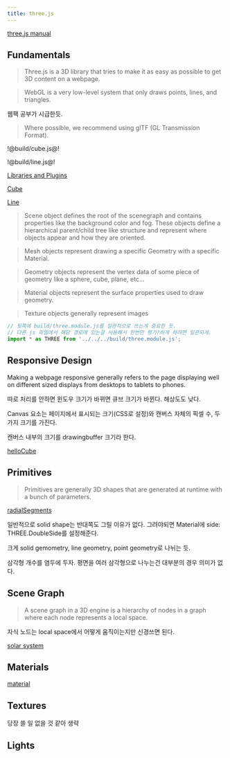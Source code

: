 ```yaml
---
title: three.js
---
```


[three.js manual](https://threejs.org/manual/#en/)

## Fundamentals

> Three.js is a 3D library that tries to make it as easy as possible to get 3D content on a webpage.

> WebGL is a very low-level system that only draws points, lines, and triangles.

웹팩 공부가 시급한듯.

> Where possible, we recommend using glTF (GL Transmission Format).

!@build/cube.js@!

!@build/line.js@!

[Libraries and Plugins](https://threejs.org/docs/index.html#manual/en/introduction/Libraries-and-Plugins)

[Cube](./build/cube.html)

[Line](./build/line.html)

> Scene object defines the root of the scenegraph and contains properties like the background color and fog. These objects define a hierarchical parent/child tree like structure and represent where objects appear and how they are oriented.

> Mesh objects represent drawing a specific Geometry with a specific Material.

> Geometry objects represent the vertex data of some piece of geometry like a sphere, cube, plane, etc...

> Material objects represent the surface properties used to draw geometry.

> Texture objects generally represent images

```js
// 뒷쪽에 build/three.module.js를 일관적으로 쓰는게 중요한 듯.
// 다른 js 파일에서 해당 경로에 있는걸 사용해서 한번만 평가?하게 하려면 일관되게.
import * as THREE from '../../../build/three.module.js';
```

## Responsive Design

Making a webpage responsive generally refers to the page displaying well on different sized displays from desktops to tablets to phones.

따로 처리를 안하면 윈도우 크기가 바뀌면 큐브 크기가 바뀐다. 해상도도 낮다.

Canvas 요소는 페이지에서 표시되는 크기(CSS로 설정)와 캔버스 자체의 픽셀 수, 두 가지 크기를 가진다.

캔버스 내부의 크기를 drawingbuffer 크기라 한다.

[helloCube](./build/helloCube.html)

## Primitives

> Primitives are generally 3D shapes that are generated at runtime with a bunch of parameters.

[radialSegments](./build/radialSegments.html)

일반적으로 solid shape는 반대쪽도 그릴 이유가 없다. 그려야되면 Material에 side: THREE.DoubleSide를 설정해준다.

크게 solid gemometry, line geometry, point geometry로 나뉘는 듯.

삼각형 개수를 염두에 두자. 평면을 여러 삼각형으로 나누는건 대부분의 경우 의미가 없다.

## Scene Graph

> A scene graph in a 3D engine is a hierarchy of nodes in a graph where each node represents a local space.

자식 노드는 local space에서 어떻게 움직이는지만 신경쓰면 된다.

[solar system](./build/solarSystem.html)

## Materials

[material](./build/material.html)

## Textures

당장 쓸 일 없을 것 같아 생략

## Lights


